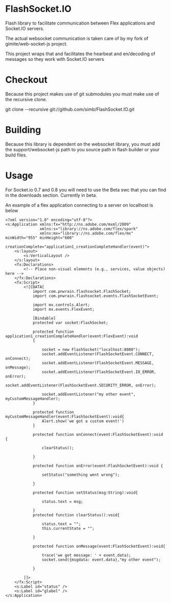 # FlashSocket.IO

Flash library to facilitate communication between Flex applications and Socket.IO servers.

The actual websocket communication is taken care of by my fork of gimite/web-socket-js project.

This project wraps that and facilitates the hearbeat and en/decoding of messages so they work with Socket.IO servers

# Checkout

Because this project makes use of git submodules you must make use of the recursive clone.

git clone --recursive git://github.com/simb/FlashSocket.IO.git

# Building

Because this library is dependent on the websocket library, you must add the support/websocket-js path to you source path in flash builder or your build files.

# Usage

For Socket.io 0.7 and 0.8 you will need to use the Beta swc that you can find in the downloads  section.  Currently in beta.

An example of a flex application connecting to a server on localhost is below

	<?xml version="1.0" encoding="utf-8"?>
	<s:Application xmlns:fx="http://ns.adobe.com/mxml/2009" 
				   xmlns:s="library://ns.adobe.com/flex/spark" 
				   xmlns:mx="library://ns.adobe.com/flex/mx" minWidth="955" minHeight="600"
				   creationComplete="application1_creationCompleteHandler(event)">
		<s:layout>
			<s:VerticalLayout />
		</s:layout>
		<fx:Declarations>
			<!-- Place non-visual elements (e.g., services, value objects) here -->
		</fx:Declarations>
		<fx:Script>
			<![CDATA[
				import com.pnwrain.flashsocket.FlashSocket;
				import com.pnwrain.flashsocket.events.FlashSocketEvent;

				import mx.controls.Alert;
				import mx.events.FlexEvent;

				[Bindable]
				protected var socket:FlashSocket;

				protected function application1_creationCompleteHandler(event:FlexEvent):void
				{

					socket = new FlashSocket("localhost:8080");
					socket.addEventListener(FlashSocketEvent.CONNECT, onConnect);
					socket.addEventListener(FlashSocketEvent.MESSAGE, onMessage);
					socket.addEventListener(FlashSocketEvent.IO_ERROR, onError);
					socket.addEventListener(FlashSocketEvent.SECURITY_ERROR, onError);

					socket.addEventListener("my other event", myCustomMessageHandler);
				}

				protected function myCustomMessageHandler(event:FlashSocketEvent):void{
					Alert.show('we got a custom event!')	
				}

				protected function onConnect(event:FlashSocketEvent):void {

					clearStatus();

				}

				protected function onError(event:FlashSocketEvent):void {

					setStatus("something went wrong");

				}

				protected function setStatus(msg:String):void{

					status.text = msg;

				}
				protected function clearStatus():void{

					status.text = "";
					this.currentState = "";

				}

				protected function onMessage(event:FlashSocketEvent):void{

					trace('we got message: ' + event.data);
					socket.send({msgdata: event.data},"my other event");

				}

			]]>
		</fx:Script>
		<s:Label id="status" />
		<s:Label id="glabel" />
	</s:Application>
	
